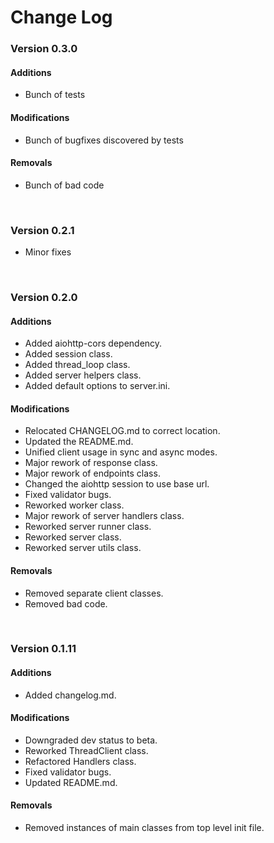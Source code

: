 # Change Log

### Version 0.3.0

#### Additions
* Bunch of tests

#### Modifications
* Bunch of bugfixes discovered by tests

#### Removals
* Bunch of bad code

<br />

### Version 0.2.1
* Minor fixes

<br />

### Version 0.2.0

#### Additions
* Added aiohttp-cors dependency.
* Added session class.
* Added thread_loop class.
* Added server helpers class.
* Added default options to server.ini.

#### Modifications
* Relocated CHANGELOG.md to correct location.
* Updated the README.md.
* Unified client usage in sync and async modes.
* Major rework of response class.
* Major rework of endpoints class.
* Changed the aiohttp session to use base url.
* Fixed validator bugs.
* Reworked worker class.
* Major rework of server handlers class.
* Reworked server runner class.
* Reworked server class.
* Reworked server utils class.

#### Removals
* Removed separate client classes.
* Removed bad code.

<br />

### Version 0.1.11

#### Additions
* Added changelog.md.

#### Modifications
* Downgraded dev status to beta.
* Reworked ThreadClient class.
* Refactored Handlers class.
* Fixed validator bugs.
* Updated README.md.

#### Removals
* Removed instances of main classes from top level init file.
